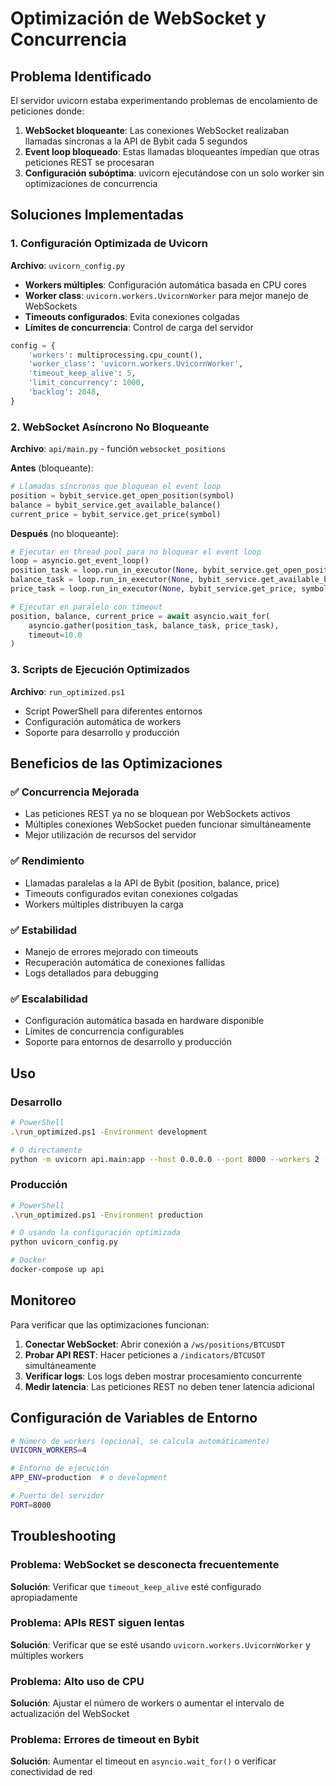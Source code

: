 # Optimización de WebSocket y Concurrencia

## Problema Identificado

El servidor uvicorn estaba experimentando problemas de encolamiento de peticiones donde:

1. **WebSocket bloqueante**: Las conexiones WebSocket realizaban llamadas síncronas a la API de Bybit cada 5 segundos
2. **Event loop bloqueado**: Estas llamadas bloqueantes impedían que otras peticiones REST se procesaran
3. **Configuración subóptima**: uvicorn ejecutándose con un solo worker sin optimizaciones de concurrencia

## Soluciones Implementadas

### 1. Configuración Optimizada de Uvicorn

**Archivo**: `uvicorn_config.py`

- **Workers múltiples**: Configuración automática basada en CPU cores
- **Worker class**: `uvicorn.workers.UvicornWorker` para mejor manejo de WebSockets
- **Timeouts configurados**: Evita conexiones colgadas
- **Límites de concurrencia**: Control de carga del servidor

```python
config = {
    'workers': multiprocessing.cpu_count(),
    'worker_class': 'uvicorn.workers.UvicornWorker',
    'timeout_keep_alive': 5,
    'limit_concurrency': 1000,
    'backlog': 2048,
}
```

### 2. WebSocket Asíncrono No Bloqueante

**Archivo**: `api/main.py` - función `websocket_positions`

**Antes** (bloqueante):
```python
# Llamadas síncronas que bloquean el event loop
position = bybit_service.get_open_position(symbol)
balance = bybit_service.get_available_balance()
current_price = bybit_service.get_price(symbol)
```

**Después** (no bloqueante):
```python
# Ejecutar en thread pool para no bloquear el event loop
loop = asyncio.get_event_loop()
position_task = loop.run_in_executor(None, bybit_service.get_open_position, symbol)
balance_task = loop.run_in_executor(None, bybit_service.get_available_balance)
price_task = loop.run_in_executor(None, bybit_service.get_price, symbol)

# Ejecutar en paralelo con timeout
position, balance, current_price = await asyncio.wait_for(
    asyncio.gather(position_task, balance_task, price_task),
    timeout=10.0
)
```

### 3. Scripts de Ejecución Optimizados

**Archivo**: `run_optimized.ps1`

- Script PowerShell para diferentes entornos
- Configuración automática de workers
- Soporte para desarrollo y producción

## Beneficios de las Optimizaciones

### ✅ Concurrencia Mejorada
- Las peticiones REST ya no se bloquean por WebSockets activos
- Múltiples conexiones WebSocket pueden funcionar simultáneamente
- Mejor utilización de recursos del servidor

### ✅ Rendimiento
- Llamadas paralelas a la API de Bybit (position, balance, price)
- Timeouts configurados evitan conexiones colgadas
- Workers múltiples distribuyen la carga

### ✅ Estabilidad
- Manejo de errores mejorado con timeouts
- Recuperación automática de conexiones fallidas
- Logs detallados para debugging

### ✅ Escalabilidad
- Configuración automática basada en hardware disponible
- Límites de concurrencia configurables
- Soporte para entornos de desarrollo y producción

## Uso

### Desarrollo
```bash
# PowerShell
.\run_optimized.ps1 -Environment development

# O directamente
python -m uvicorn api.main:app --host 0.0.0.0 --port 8000 --workers 2 --worker-class uvicorn.workers.UvicornWorker --reload
```

### Producción
```bash
# PowerShell
.\run_optimized.ps1 -Environment production

# O usando la configuración optimizada
python uvicorn_config.py

# Docker
docker-compose up api
```

## Monitoreo

Para verificar que las optimizaciones funcionan:

1. **Conectar WebSocket**: Abrir conexión a `/ws/positions/BTCUSDT`
2. **Probar API REST**: Hacer peticiones a `/indicators/BTCUSDT` simultáneamente
3. **Verificar logs**: Los logs deben mostrar procesamiento concurrente
4. **Medir latencia**: Las peticiones REST no deben tener latencia adicional

## Configuración de Variables de Entorno

```bash
# Número de workers (opcional, se calcula automáticamente)
UVICORN_WORKERS=4

# Entorno de ejecución
APP_ENV=production  # o development

# Puerto del servidor
PORT=8000
```

## Troubleshooting

### Problema: WebSocket se desconecta frecuentemente
**Solución**: Verificar que `timeout_keep_alive` esté configurado apropiadamente

### Problema: APIs REST siguen lentas
**Solución**: Verificar que se esté usando `uvicorn.workers.UvicornWorker` y múltiples workers

### Problema: Alto uso de CPU
**Solución**: Ajustar el número de workers o aumentar el intervalo de actualización del WebSocket

### Problema: Errores de timeout en Bybit
**Solución**: Aumentar el timeout en `asyncio.wait_for()` o verificar conectividad de red